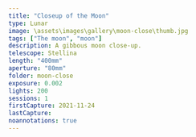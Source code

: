 ```yaml
---
title: "Closeup of the Moon"
type: Lunar
image: \assets\images\gallery\moon-close\thumb.jpg
tags: ["The moon", "moon"]
description: A gibbous moon close-up.
telescope: Stellina
length: "400mm"
aperture: "80mm"
folder: moon-close
exposure: 0.002
lights: 200
sessions: 1
firstCapture: 2021-11-24
lastCapture:
noannotations: true
---
```

